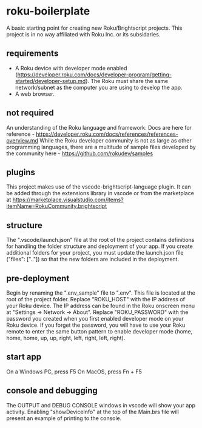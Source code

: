 # roku-boilerplate
A basic starting point for creating new Roku/Brightscript projects. This project is in no way affiliated with Roku Inc. or its subsidaries.

## requirements
 - A Roku device with developer mode enabled (https://developer.roku.com/docs/developer-program/getting-started/developer-setup.md).
The Roku must share the same network/subnet as the computer you are using to develop the app.
 - A web browser.

## not required
An understanding of the Roku language and framework. Docs are here for reference - https://developer.roku.com/docs/references/references-overview.md
While the Roku developer community is not as large as other programming languages, there are a multitude of sample files developed by the community here - https://github.com/rokudev/samples

## plugins
This project makes use of the vscode-brightscript-language plugin. It can be added through the extensions library in vscode or from the marketplace at https://marketplace.visualstudio.com/items?itemName=RokuCommunity.brightscript

## structure
The ".vscode/launch.json" file at the root of the project contains definitions for handling the folder structure and deployment of your app. If you create additional folders for your project, you must update the launch.json file ("files": [".."]) so that the new folders are included in the deployment.

## pre-deployment
Begin by renaming the ".env_sample" file to ".env". This file is located at the root of the project folder.
Replace "ROKU_HOST" with the IP address of your Roku device. The IP address can be found in the Roku onscreen menu at "Settings -> Network -> About".
Replace "ROKU_PASSWORD" with the password you created when you first enabled developer mode on your Roku device. If you forget the password, you will have to use your Roku remote to enter the same button pattern to enable developer mode (home, home, home, up, up, right, left, right, left, right).

## start app
On a Windows PC, press F5
On MacOS, press Fn + F5

## console and debugging
The OUTPUT and DEBUG CONSOLE windows in vscode will show your app activity. Enabling "showDeviceInfo" at the top of the Main.brs file will present an example of printing to the console.